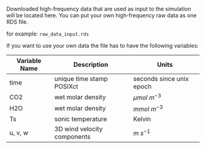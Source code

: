 Downloaded high-frequency data that are used as input to the simulation will be
located here. You can put your own high-frequency raw data as one RDS file.

for example: `raw_data_input.rds`

If you want to use your own data the file has to have the following variables:

| Variable Name | Description                 | Units                    |
|---------------|-----------------------------|--------------------------|
| time          | unique time stamp POSIXct   | seconds since unix epoch |
| CO2           | wet molar density           | $\mu mol\ m^{-3}$        |
| H2O           | wet molar density           | $mmol\ m^{-3}$           |
| Ts            | sonic temperature           | Kelvin                   |
| u, v, w       | 3D wind velocity components | $m\ s^{-1}$              |

